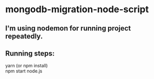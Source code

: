 # mongodb-migration-node-script

## I'm using nodemon for running project repeatedly.  

## Running steps: 
yarn (or npm install)  
npm start node.js  

